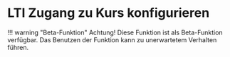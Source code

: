 # LTI Zugang zu Kurs konfigurieren

!!! warning "Beta-Funktion"
	Achtung! Diese Funktion ist als Beta-Funktion verfügbar. Das Benutzen der Funktion kann zu unerwartetem Verhalten führen.  
